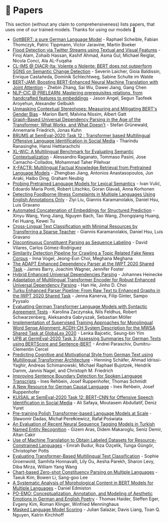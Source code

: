 # 📰 Papers

This section (without any claim to comprehensiveness) lists papers, that uses
one of our trained models. Thanks for using our models 🤗

* [GottBERT: a pure German Language Model](https://arxiv.org/abs/2012.02110) - Raphael Scheible, Fabian Thomczyk, Patric Tippmann, Victor Jaravine, Martin Boeker
* [Flood Detection via Twitter Streams using Textual and Visual Features](https://arxiv.org/abs/2011.14944) - Firoj Alam, Zohaib Hassan, Kashif Ahmad, Asma Gul, Michael Reiglar, Nicola Conci, Ala AL-Fuqaha
* [CL-IMS @ DIACR-Ita: Volente o Nolente: BERT does not outperform SGNS on Semantic Change Detection](https://arxiv.org/abs/2011.07247) - Severin Laicher, Gioia Baldissin, Enrique Castañeda, Dominik Schlechtweg, Sabine Schulte im Walde
* [BERT-JAM: Boosting BERT-Enhanced Neural Machine Translation with Joint Attention](https://arxiv.org/abs/2011.04266) - Zhebin Zhang, Sai Wu, Dawei Jiang, Gang Chen
* [NLP-CIC @ PRELEARN: Mastering prerequisites relations, from handcrafted features to embeddings](https://arxiv.org/abs/2011.03760) - Jason Angel, Segun Taofeek Aroyehun, Alexander Gelbukh
* [Unmasking Contextual Stereotypes: Measuring and Mitigating BERT's Gender Bias](https://arxiv.org/abs/2010.14534) - Marion Bartl, Malvina Nissim, Albert Gatt
* [Graph-Based Universal Dependency Parsing in the Age of the Transformer: What Works, and What Doesn't](https://arxiv.org/abs/2010.12699) - Stefan Grünewald, Annemarie Friedrich, Jonas Kuhn
* [BRUMS at SemEval-2020 Task 12 : Transformer based Multilingual Offensive Language Identification in Social Media](https://arxiv.org/abs/2010.06278) - Tharindu Ranasinghe, Hansi Hettiarachchi
* [XL-WiC: A Multilingual Benchmark for Evaluating Semantic Contextualization](https://arxiv.org/abs/2010.06478) - Alessandro Raganato, Tommaso Pasini, Jose Camacho-Collados, Mohammad Taher Pilehvar
* [X-FACTR: Multilingual Factual Knowledge Retrieval from Pretrained Language Models](https://arxiv.org/abs/2010.06189) - Zhengbao Jiang, Antonios Anastasopoulos, Jun Araki, Haibo Ding, Graham Neubig
* [Probing Pretrained Language Models for Lexical Semantics](https://arxiv.org/abs/2010.05731) - Ivan Vulić, Edoardo Maria Ponti, Robert Litschko, Goran Glavaš, Anna Korhonen
* [Detecting Foodborne Illness Complaints in Multiple Languages Using English Annotations Only](https://arxiv.org/abs/2010.05194) - Ziyi Liu, Giannis Karamanolakis, Daniel Hsu, Luis Gravano
* [Automated Concatenation of Embeddings for Structured Prediction](https://arxiv.org/abs/2010.05006) - Xinyu Wang, Yong Jiang, Nguyen Bach, Tao Wang, Zhongqiang Huang, Fei Huang, Kewei Tu
* [Cross-Lingual Text Classification with Minimal Resources by Transferring a Sparse Teacher](https://arxiv.org/abs/2010.02562) - Giannis Karamanolakis, Daniel Hsu, Luis Gravano
* [Discontinuous Constituent Parsing as Sequence Labeling](https://arxiv.org/abs/2010.00633) - David Vilares, Carlos Gómez-Rodríguez
* [Similarity Detection Pipeline for Crawling a Topic Related Fake News Corpus](https://arxiv.org/abs/2009.13367) - Inna Vogel, Jeong-Eun Choi, Meghana Meghana
* [The ADAPT Enhanced Dependency Parser at the IWPT 2020 Shared Task](https://arxiv.org/abs/2009.01712) - James Barry, Joachim Wagner, Jennifer Foster
* [Hybrid Enhanced Universal Dependencies Parsing](https://www.aclweb.org/anthology/2020.iwpt-1.18/) - Johannes Heinecke
* [Adaptation of Multilingual Transformer Encoder for Robust Enhanced Universal Dependency Parsing](https://www.aclweb.org/anthology/2020.iwpt-1.19/) - Han He, Jinho D. Choi
* [Turku Enhanced Parser Pipeline: From Raw Text to Enhanced Graphs in the IWPT 2020 Shared Task](https://www.aclweb.org/anthology/2020.iwpt-1.17/) - Jenna Kanerva, Filip Ginter, Sampo Pyysalo
* [Evaluating German Transformer Language Models with Syntactic Agreement Tests](https://arxiv.org/abs/2007.03765) - Karolina Zaczynska, Nils Feldhus, Robert Schwarzenberg, Aleksandra Gabryszak, Sebastian Möller
* [Implementation of Supervised Training Approaches for Monolingual Word Sense Alignment: ACDH-CH System Description for the MWSA Shared Task at GlobaLex 2020](https://www.aclweb.org/anthology/2020.globalex-1.14/) - Lenka Bajcetic, Seung-bin Yim
* [UPB at GermEval-2020 Task 3: Assessing Summaries for German Texts using BERTScore and Sentence-BERT](http://ceur-ws.org/Vol-2624/germeval-task3-paper2.pdf) - Andrei Paraschiv, Dumitru-Clementin Cercel
* [Predicting Cognitive and Motivational Style from German Text using Multilingual Transformer Architecture](https://www.inf.uni-hamburg.de/en/inst/ab/lt/resources/data/germeval-2020-cognitive-motive/ge20st1-paper-3.pdf) - Henning Schäfer, Ahmad Idrissi-Yaghir, Andreas Schimanowski, Michael Raphael Bujotzek, Hendrik Damm, Jannis Nagel, and Christoph M. Friedrich
* [Improving Sentence Boundary Detection for Spoken Language Transcripts](https://www.aclweb.org/anthology/2020.lrec-1.878/) - Ines Rehbein, Josef Ruppenhofer, Thomas Schmidt
* [A New Resource for German Causal Language](https://www.aclweb.org/anthology/2020.lrec-1.731/) - Ines Rehbein, Josef Ruppenhofer
* [KUISAIL at SemEval-2020 Task 12: BERT-CNN for Offensive Speech Identification in Social Media](https://arxiv.org/abs/2007.13184) - Ali Safaya, Moutasem Abdullatif, Deniz Yuret
* [Pre-training Polish Transformer-based Language Models at Scale](https://arxiv.org/abs/2006.04229) - Sławomir Dadas, Michał Perełkiewicz, Rafał Poświata
* [An Evaluation of Recent Neural Sequence Tagging Models in Turkish Named Entity Recognition](https://arxiv.org/abs/2005.07692) - Gizem Aras, Didem Makaroglu, Seniz Demir, Altan Cakir
* [Use of Machine Translation to Obtain Labeled Datasets for Resource-Constrained Languages](https://arxiv.org/abs/2004.14963) - Emrah Budur, Rıza Özçelik, Tunga Güngör, Christopher Potts
* [Evaluating Transformer-Based Multilingual Text Classification](https://arxiv.org/abs/2004.13939) - Sophie Groenwold, Samhita Honnavalli, Lily Ou, Aesha Parekh, Sharon Levy, Diba Mirza, William Yang Wang
* [Chart-based Zero-shot Constituency Parsing on Multiple Languages](https://arxiv.org/abs/2004.13805) - Taeuk Kim, Bowen Li, Sang-goo Lee
* [A Systematic Analysis of Morphological Content in BERT Models for Multiple Languages](https://arxiv.org/abs/2004.03032) - Daniel Edmiston
* [PO-EMO: Conceptualization, Annotation, and Modeling of Aesthetic Emotions in German and English Poetry](https://arxiv.org/abs/2003.07723) - Thomas Haider, Steffen Eger, Evgeny Kim, Roman Klinger, Winfried Menninghaus
* [Masked Language Model Scoring](https://arxiv.org/abs/1910.14659) - Julian Salazar, Davis Liang, Toan Q. Nguyen, Katrin Kirchhoff
